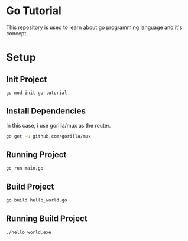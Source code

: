# Go Tutorial

This repository is used to learn about go programming language and it's concept.

# Setup

## Init Project

```bash
go mod init go-tutorial
```

## Install Dependencies

In this case, i use gorilla/mux as the router.

```bash
go get -u github.com/gorilla/mux
```

## Running Project

```bash
go run main.go
```

## Build Project

```bash
go build hello_world.go
```

## Running Build Project

```bash
./hello_world.exe
```
